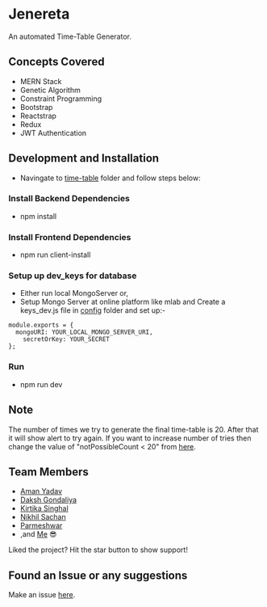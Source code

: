 # Jenereta
An automated Time-Table Generator.

## Concepts Covered
- MERN Stack
- Genetic Algorithm
- Constraint Programming
- Bootstrap
- Reactstrap
- Redux
- JWT Authentication

## Development and Installation
- Navingate to [time-table](https://github.com/starkblaze01/Jenereta/tree/master/time-table) folder and follow steps below:

### Install Backend Dependencies
- npm install

### Install Frontend Dependencies
- npm run client-install

### Setup up dev_keys for database
- Either run local MongoServer or,
- Setup Mongo Server at online platform like mlab and Create a keys_dev.js file in [config](https://github.com/starkblaze01/Jenereta/tree/master/time-table/config) folder and set up:-
``` 
module.exports = {
  mongoURI: YOUR_LOCAL_MONGO_SERVER_URI,
	secretOrKey: YOUR_SECRET
}; 
```
### Run
- npm run dev

## Note
The number of times we try to generate the final time-table is 20. After that it will show alert to try again. If you want to increase number of tries then change the value of "notPossibleCount < 20" from [here](https://github.com/starkblaze01/Jenereta/blob/master/time-table/client/src/utils/generator.js).

## Team Members
- [Aman Yadav](https://github.com/amany9000)
- [Daksh Gondaliya](https://github.com/DakshGondaliya)
- [Kirtika Singhal](https://github.com/singhalkirtika)
- [Nikhil Sachan](https://github.com/nikhilsachan007)
- [Parmeshwar](https://github.com/parmeshwar01)
- ,and [Me](https://github.com/starkblaze01/) 😎


Liked the project? Hit the star button to show support!

## Found an Issue or any suggestions
Make an issue [here](https://github.com/starkblaze01/Jenereta/issues/new).
